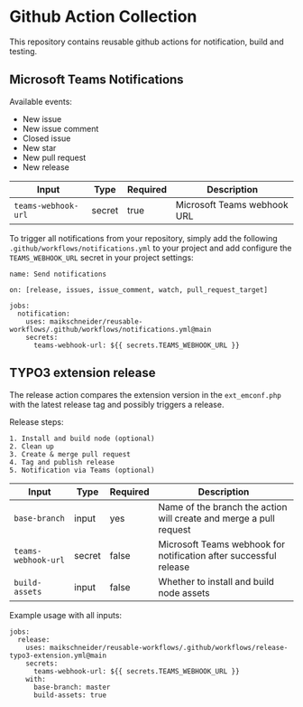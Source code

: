 # Github Action Collection

This repository contains reusable github actions for notification, build and testing.

## Microsoft Teams Notifications
    
Available events:

* New issue
* New issue comment
* Closed issue
* New star
* New pull request
* New release

Input|Type|Required|Description
-|-|-|-
`teams-webhook-url`|secret|true|Microsoft Teams webhook URL

To trigger all notifications from your repository, simply add the following `.github/workflows/notifications.yml` to your project and add configure the `TEAMS_WEBHOOK_URL` secret in your project settings:

```
name: Send notifications

on: [release, issues, issue_comment, watch, pull_request_target]

jobs:
  notification:
    uses: maikschneider/reusable-workflows/.github/workflows/notifications.yml@main
    secrets:
      teams-webhook-url: ${{ secrets.TEAMS_WEBHOOK_URL }}
```

## TYPO3 extension release

The release action compares the extension version in the `ext_emconf.php` with the latest release tag and possibly triggers a release.

Release steps:

    1. Install and build node (optional)
    2. Clean up
    3. Create & merge pull request
    4. Tag and publish release
    5. Notification via Teams (optional)

Input|Type|Required|Description
-|-|-|-
`base-branch`|input|yes|Name of the branch the action will create and merge a pull request
`teams-webhook-url`|secret|false|Microsoft Teams webhook for notification after successful release
`build-assets`|input|false|Whether to install and build node assets

Example usage with all inputs:

```
jobs:
  release:
    uses: maikschneider/reusable-workflows/.github/workflows/release-typo3-extension.yml@main
    secrets:
      teams-webhook-url: ${{ secrets.TEAMS_WEBHOOK_URL }}
    with:
      base-branch: master
      build-assets: true

```
